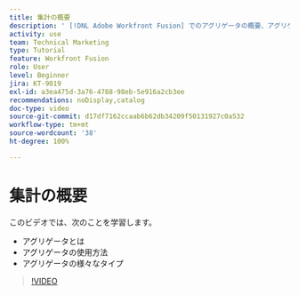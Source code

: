 ```yaml
---
title: 集計の概要
description: ' [!DNL Adobe Workfront Fusion] でのアグリゲータの概要、アグリゲータの使用方法、およびアグリゲータの様々なタイプについて説明します。'
activity: use
team: Technical Marketing
type: Tutorial
feature: Workfront Fusion
role: User
level: Beginner
jira: KT-9019
exl-id: a3ea475d-3a76-4788-98eb-5e916a2cb3ee
recommendations: noDisplay,catalog
doc-type: video
source-git-commit: d17df7162ccaab6b62db34209f50131927c0a532
workflow-type: tm+mt
source-wordcount: '38'
ht-degree: 100%

---
```


# 集計の概要

このビデオでは、次のことを学習します。

* アグリゲータとは
* アグリゲータの使用方法
* アグリゲータの様々なタイプ

>[!VIDEO](https://video.tv.adobe.com/v/335279/?quality=12&learn=on&enablevpops)

